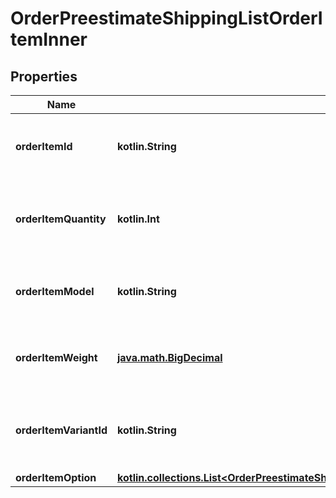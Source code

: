 
# OrderPreestimateShippingListOrderItemInner

## Properties
| Name | Type | Description | Notes |
| ------------ | ------------- | ------------- | ------------- |
| **orderItemId** | **kotlin.String** | Defines orders specified by order item id |  |
| **orderItemQuantity** | **kotlin.Int** | Defines orders specified by order item quantity |  |
| **orderItemModel** | **kotlin.String** | Defines orders specified by order item model |  [optional] |
| **orderItemWeight** | [**java.math.BigDecimal**](java.math.BigDecimal.md) | Defines orders specified by order item weight |  [optional] |
| **orderItemVariantId** | **kotlin.String** | Ordered product variant. Where x is order item ID |  [optional] |
| **orderItemOption** | [**kotlin.collections.List&lt;OrderPreestimateShippingListOrderItemInnerOrderItemOptionInner&gt;**](OrderPreestimateShippingListOrderItemInnerOrderItemOptionInner.md) |  |  [optional] |



